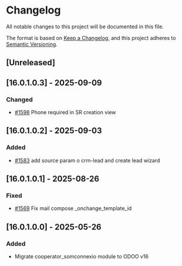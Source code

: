 # Changelog
All notable changes to this project will be documented in this file.

The format is based on [Keep a Changelog](https://keepachangelog.com/en/1.0.0/),
and this project adheres to [Semantic Versioning](https://semver.org/spec/v2.0.0.html).

## [Unreleased]
## [16.0.1.0.3] - 2025-09-09
### Changed
- [#1598](https://git.coopdevs.org/coopdevs/som-connexio/odoo-somconnexio/-/merge_requests/1598) Phone required in SR creation view

## [16.0.1.0.2] - 2025-09-03
### Added
- [#1583](https://git.coopdevs.org/coopdevs/som-connexio/odoo-somconnexio/-/merge_requests/1583) add source param o crm-lead and create lead wizard

## [16.0.1.0.1] - 2025-08-26
### Fixed
- [#1569](https://git.coopdevs.org/coopdevs/som-connexio/odoo-somconnexio/-/merge_requests/1569) Fix mail compose _onchange_template_id

## [16.0.1.0.0] - 2025-05-26
### Added
- Migrate cooperator_somconnexio module to ODOO v16
